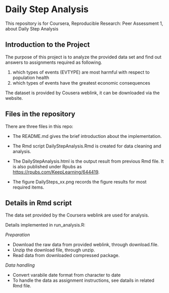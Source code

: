 # Daily Step Analysis

This repository is for Coursera, Reproducible Research: Peer Assessment 1, about Daily Step Analysis

## Introduction to the Project

The purpose of this project is to analyze the provided data set and find out answers to assignments required as following.

1. which types of events (EVTYPE) are most harmful with respect to population health
2. which types of events have the greatest economic consequences

The dataset is provided by Cousera weblink, it can be downloaded via the website.

## Files in the repository

There are three files in this repo: 

- The README.md gives the brief introduction about the implementation.

- The Rmd script DailyStepAnalysis.Rmd is created for data cleaning and analysis.

- The DailyStepAnalysis.html is the output result from previous Rmd file. It is also published under Rpubs as https://rpubs.com/KeepLearning/644419.

- The figure DailySteps_xx.png records the figure results for most required items.

## Details in Rmd script

The data set provided by the Coursera weblink are used for analysis. 

Details implemented in run_analysis.R:

*Preparation*
- Download the raw data from provided weblink, through download.file.
- Unzip the download file, through unzip. 
- Read data from downloaded compressed package. 

*Data handling*
- Convert varabile date format from character to date
- To handle the data as assignment instructions, see datails in related Rmd file.
